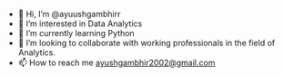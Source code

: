 - 👋 Hi, I’m @ayuushgambhirr
- 👀 I’m interested in Data Analytics
- 🌱 I’m currently learning Python
- 💞️ I’m looking to collaborate with working professionals in the field of Analytics.
- 📫 How to reach me ayushgambhir2002@gmail.com

<!---
ayuushgambhirr/ayuushgambhirr is a ✨ special ✨ repository because its `README.md` (this file) appears on your GitHub profile.
You can click the Preview link to take a look at your changes.
--->
